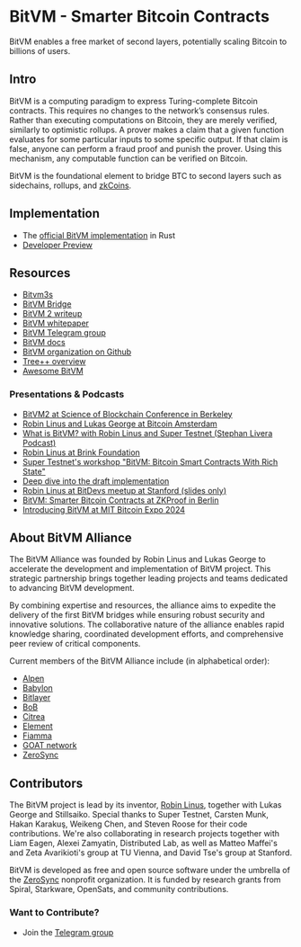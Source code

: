# BitVM - Smarter Bitcoin Contracts

BitVM enables a free market of second layers, potentially scaling Bitcoin to billions of users.

## Intro
BitVM is a computing paradigm to express Turing-complete Bitcoin contracts. This requires no changes to the network’s consensus rules. Rather than executing computations on Bitcoin, they are merely verified, similarly to optimistic rollups. A prover makes a claim that a given function evaluates for some particular inputs to some specific output. If that claim is false, anyone can perform a fraud proof and punish the prover. Using this mechanism, any computable function can be verified on Bitcoin.

BitVM is the foundational element to bridge BTC to second layers such as sidechains, rollups, and [zkCoins](https://gist.github.com/RobinLinus/d036511015caea5a28514259a1bab119).

## Implementation
- The [official BitVM implementation](https://github.com/BitVM/BitVM) in Rust
- [Developer Preview](./demo/)


## Resources
- [Bitvm3s](bitvm3.pdf)
- [BitVM Bridge](https://bitvm.org/bitvm_bridge.pdf)
- [BitVM 2 writeup](./bitvm2)
- [BitVM whitepaper](bitvm.pdf)
- [BitVM Telegram group](https://t.me/bitVM_chat)
- [BitVM docs](https://github.com/BitVM/BitVM/tree/1dce989d1963b90c35391b77b451c6823302d503/bitvm/docs)
- [BitVM organization on Github](https://github.com/BitVM)
- [Tree++ overview](treeplusplus.md)
- [Awesome BitVM](https://github.com/Rsync25/awesome-bitvm)



### Presentations & Podcasts
- [BitVM2 at Science of Blockchain Conference in Berkeley](https://www.youtube.com/live/84tBYn6qot8?feature=shared&t=5337)
- [Robin Linus and Lukas George at Bitcoin Amsterdam](https://www.youtube.com/watch?v=rubs5SrkGsM)
- [What is BitVM? with Robin Linus and Super Testnet (Stephan Livera Podcast)](https://www.youtube.com/watch?v=XxqQU6j6jI8)
- [Robin Linus at Brink Foundation](https://brink.dev/blog/2024/01/16/eng-call-bitvm)
- [Super Testnet's workshop "BitVM: Bitcoin Smart Contracts With Rich State"](https://www.youtube.com/watch?v=LwH9fhY4uGA)
- [Deep dive into the draft implementation](https://www.youtube.com/watch?v=7sRqzoZorn0)
- [Robin Linus at BitDevs meetup at Stanford (slides only)](https://docs.google.com/presentation/d/12gHxC1bR6Nb7A5IzkRvIdw44l1zP1Tn1ea_DnTbA61Q/edit?usp=sharing)
- [BitVM: Smarter Bitcoin Contracts at ZKProof in Berlin](https://www.youtube.com/live/VIg7BjX_lJw)
- [Introducing BitVM at MIT Bitcoin Expo 2024](https://www.youtube.com/watch?v=nhR_g9hPnqM)


## About BitVM Alliance

The BitVM Alliance was founded by Robin Linus and Lukas George to accelerate the development and implementation of BitVM project. This strategic partnership brings together leading projects and teams dedicated to advancing BitVM development.

By combining expertise and resources, the alliance aims to expedite the delivery of the first BitVM bridges while ensuring robust security and innovative solutions. The collaborative nature of the alliance enables rapid knowledge sharing, coordinated development efforts, and comprehensive peer review of critical components.

Current members of the BitVM Alliance include (in alphabetical order):

- [Alpen](https://x.com/AlpenLabs)
- [Babylon](https://x.com/babylonlabs_io)
- [Bitlayer](https://x.com/BitlayerLabs)
- [BoB](https://x.com/build_on_bob)
- [Citrea](https://x.com/citrea_xyz)
- [Element](https://x.com/element_labs42)
- [Fiamma](https://x.com/fiamma_labs)
- [GOAT network](https://www.goat.network)
- [ZeroSync](https://x.com/ZeroSync_)


## Contributors
The BitVM project is lead by its inventor, [Robin Linus](https://robinlinus.com), together with Lukas George and Stillsaiko. Special thanks to Super Testnet, Carsten Munk, Hakan Karakuş, Weikeng Chen, and Steven Roose for their code contributions. We're also collaborating in research projects together with Liam Eagen, Alexei Zamyatin, Distributed Lab, as well as Matteo Maffei's and Zeta Avarikioti's group at TU Vienna, and David Tse's group at Stanford.

BitVM is developed as free and open source software under the umbrella of the [ZeroSync](https://zerosync.org) nonprofit organization. It is funded by research grants from Spiral, Starkware, OpenSats, and community contributions.

### Want to Contribute?
- Join the [Telegram group](https://t.me/bitVM_chat)
